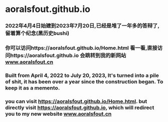 # aoralsfout.github.io

### 2022年4月4日始建到2023年7月20日,已经是堆了一年多的答辩了,留着算个纪念(黑历史bushi)
### 你可以访问https://aoralsfout.github.io/Home.html 看一看,直接访问https://aoralsfout.github.io 会跳转到我的新网站 www.aoralsfout.cn

### Built from April 4, 2022 to July 20, 2023, It's turned into a pile of shit, it has been over a year since the construction began. To keep it as a memento.
### you can visit https://aoralsfout.github.io/Home.html. but directly visit https://aoralsfout.github.io, which will redirect you to my new website www.aoralsfout.cn
